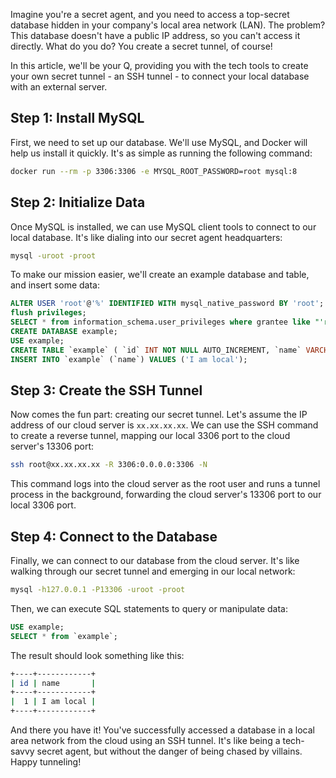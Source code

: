 Imagine you're a secret agent, and you need to access a top-secret database hidden in your company's local area network (LAN). The problem? This database doesn't have a public IP address, so you can't access it directly. What do you do? You create a secret tunnel, of course!

In this article, we'll be your Q, providing you with the tech tools to create your own secret tunnel - an SSH tunnel - to connect your local database with an external server. 

## Step 1: Install MySQL

First, we need to set up our database. We'll use MySQL, and Docker will help us install it quickly. It's as simple as running the following command:

```bash
docker run --rm -p 3306:3306 -e MYSQL_ROOT_PASSWORD=root mysql:8
```

## Step 2: Initialize Data

Once MySQL is installed, we can use MySQL client tools to connect to our local database. It's like dialing into our secret agent headquarters:

```bash
mysql -uroot -proot
```

To make our mission easier, we'll create an example database and table, and insert some data:

```sql
ALTER USER 'root'@'%' IDENTIFIED WITH mysql_native_password BY 'root';
flush privileges;
SELECT * from information_schema.user_privileges where grantee like "'root'%";
CREATE DATABASE example;
USE example;
CREATE TABLE `example` ( `id` INT NOT NULL AUTO_INCREMENT, `name` VARCHAR(45) NULL, PRIMARY KEY (`id`));
INSERT INTO `example` (`name`) VALUES ('I am local');
```

## Step 3: Create the SSH Tunnel

Now comes the fun part: creating our secret tunnel. Let's assume the IP address of our cloud server is `xx.xx.xx.xx`. We can use the SSH command to create a reverse tunnel, mapping our local 3306 port to the cloud server's 13306 port:

```bash
ssh root@xx.xx.xx.xx -R 3306:0.0.0.0:3306 -N
```

This command logs into the cloud server as the root user and runs a tunnel process in the background, forwarding the cloud server's 13306 port to our local 3306 port.

## Step 4: Connect to the Database

Finally, we can connect to our database from the cloud server. It's like walking through our secret tunnel and emerging in our local network:

```bash
mysql -h127.0.0.1 -P13306 -uroot -proot
```

Then, we can execute SQL statements to query or manipulate data:

```sql
USE example;
SELECT * from `example`;
```

The result should look something like this:

```bash
+----+------------+
| id | name       |
+----+------------+
|  1 | I am local |
+----+------------+
```

And there you have it! You've successfully accessed a database in a local area network from the cloud using an SSH tunnel. It's like being a tech-savvy secret agent, but without the danger of being chased by villains. Happy tunneling!